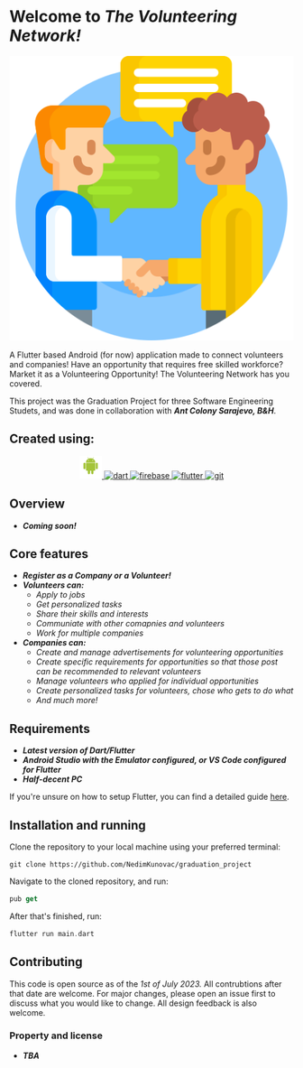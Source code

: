 # Welcome to _The Volunteering Network!_

![alt text](https://github.com/NedimKunovac/graduation_project/blob/main/assets/introduction.png "The Volunteering Network Logo")

A Flutter based Android (for now) application made to connect volunteers and companies! Have an opportunity that requires free skilled workforce? Market it as a Volunteering Opportunity! The Volunteering Network has you covered.

This project was the Graduation Project for three Software Engineering Studets, and was done in collaboration with ***Ant Colony Sarajevo, B&H***.

## Created using:
<p align="center"> <a href="https://developer.android.com" target="_blank" rel="noreferrer"> <img src="https://raw.githubusercontent.com/devicons/devicon/master/icons/android/android-original-wordmark.svg" alt="android" width="40" height="40"/> </a> <a href="https://dart.dev" target="_blank" rel="noreferrer"> <img src="https://www.vectorlogo.zone/logos/dartlang/dartlang-icon.svg" alt="dart" width="40" height="40"/> </a> <a href="https://firebase.google.com/" target="_blank" rel="noreferrer"> <img src="https://www.vectorlogo.zone/logos/firebase/firebase-icon.svg" alt="firebase" width="40" height="40"/> </a> <a href="https://flutter.dev" target="_blank" rel="noreferrer"> <img src="https://www.vectorlogo.zone/logos/flutterio/flutterio-icon.svg" alt="flutter" width="40" height="40"/> </a> <a href="https://git-scm.com/" target="_blank" rel="noreferrer"> <img src="https://www.vectorlogo.zone/logos/git-scm/git-scm-icon.svg" alt="git" width="40" height="40"/> </a> </p>

## Overview
 - ***Coming soon!***

## Core features
 - ***Register as a Company or a Volunteer!***
 - ***Volunteers can:***
   - _Apply to jobs_
   - _Get personalized tasks_
   - _Share their skills and interests_
   - _Communiate with other comapnies and volunteers_
   - _Work for multiple companies_
 - ***Companies can:***
   - _Create and manage advertisements for volunteering opportunities_
   - _Create specific requirements for opportunities so that those post can be recommended to relevant volunteers_
   - _Manage volunteers who applied for individual opportunities_
   - _Create personalized tasks for volunteers, chose who gets to do what_
   - _And much more!_



## Requirements
 - ***Latest version of Dart/Flutter***
 - ***Android Studio with the Emulator configured, or VS Code configured for Flutter***
 - ***Half-decent PC***

If you're unsure on how to setup Flutter, you can find a detailed guide [here](https://docs.flutter.dev/get-started/install).

## Installation and running

Clone the repository to your local machine using your preferred terminal:
```git
git clone https://github.com/NedimKunovac/graduation_project
```

Navigate to the cloned repository, and run:
```dart
pub get
```

After that's finished, run:
```dart
flutter run main.dart
```

## Contributing
This code is open source as of the _1st of July 2023._ All contrubtions after that date are welcome. For major changes, please open an issue first to discuss what you would like to change. All design feedback is also welcome.

### Property and license
 - ***TBA***
